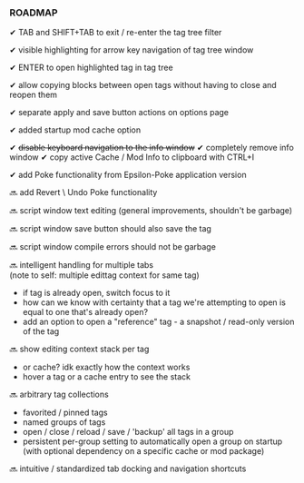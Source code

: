 ### ROADMAP

✔ TAB and SHIFT+TAB to exit / re-enter the tag tree filter

✔ visible highlighting for arrow key navigation of tag tree window

✔ ENTER to open highlighted tag in tag tree

✔ allow copying blocks between open tags without having to close and reopen them

✔ separate apply and save button actions on options page

✔ added startup mod cache option	

✔ ~~disable keyboard navigation to the info window~~
✔ completely remove info window
✔ copy active Cache / Mod Info to clipboard with CTRL+I

✔ add Poke functionality from Epsilon-Poke application version

🔜 add Revert \ Undo Poke functionality

🔜 script window text editing (general improvements, shouldn't be garbage)

🔜 script window save button should also save the tag

🔜 script window compile errors should not be garbage

🔜 intelligent handling for multiple tabs  
(note to self: multiple edittag context for same tag)  
* if tag is already open, switch focus to it
* how can we know with certainty that a tag we're attempting to open is equal to one that's already open?
* add an option to open a "reference" tag - a snapshot / read-only version of the tag

🔜 show editing context stack per tag  
* or cache? idk exactly how the context works  
* hover a tag or a cache entry to see the stack  

🔜 arbitrary tag collections
- favorited / pinned tags
- named groups of tags
- open / close / reload / save / 'backup' all tags in a group
- persistent per-group setting to automatically open a group on startup  
(with optional dependency on a specific cache or mod package)

🔜 intuitive / standardized tab docking and navigation shortcuts